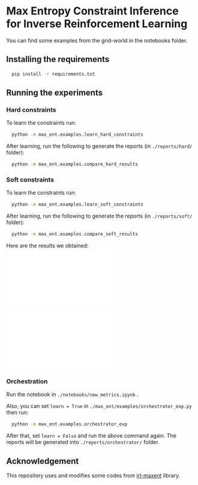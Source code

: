 # Max Entropy Constraint Inference for Inverse Reinforcement Learning

You can find some examples from the grid-world in the notebooks folder.

## Installing the requirements

```bash
  pip install -r requirements.txt
```

## Running the experiments

### Hard constraints

To learn the constraints run:

```bash
  python -m max_ent.examples.learn_hard_constraints
```

After learning, run the following to generate the reports (in `./reports/hard/` folder):

```bash
  python -m max_ent.examples.compare_hard_results
```

### Soft constraints

To learn the constraints run:

```bash
  python -m max_ent.examples.learn_soft_constraints
```

After learning, run the following to generate the reports (in `./reports/soft/` folder):

```bash
  python -m max_ent.examples.compare_soft_results
```

Here are the results we obtained:
<embed src="random_data_10_deter_count_over_soft.pdf" type="application/pdf">

![fp](/reports/soft/random_data_10_deter_count_over_soft.pdf)

### Orchestration

Run the notebook in `./notebooks/new_metrics.ipynb` .

Also, you can set `learn = True` in `./max_ent/examples/orchestrator_exp.py` then run:

```bash
  python -m max_ent.examples.orchestrator_exp
```

After that, set `learn = False` and run the above command again.
The reports will be generated into `./reports/orchestrator/` folder.

## Acknowledgement

This repository uses and modifies some codes from [irl-maxent](https://github.com/qzed/irl-maxent) library.
